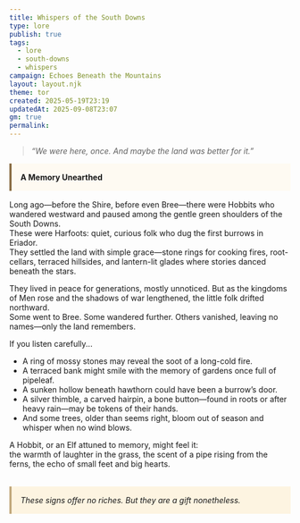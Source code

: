 ```yaml
---
title: Whispers of the South Downs
type: lore
publish: true
tags:
  - lore
  - south-downs
  - whispers
campaign: Echoes Beneath the Mountains
layout: layout.njk
theme: tor
created: 2025-05-19T23:19
updatedAt: 2025-09-08T23:07
gm: true
permalink:
---
```


> *“We were here, once. And maybe the land was better for it.”*

<div class="callout" style="background-color:#fefaf2; border-left: 4px solid #8b6f47; padding: 1rem; margin-bottom: 1rem;">
  <strong>A Memory Unearthed</strong>
</div>

Long ago—before the Shire, before even Bree—there were Hobbits who wandered westward and paused among the gentle green shoulders of the South Downs.  
These were Harfoots: quiet, curious folk who dug the first burrows in Eriador.  
They settled the land with simple grace—stone rings for cooking fires, root-cellars, terraced hillsides, and lantern-lit glades where stories danced beneath the stars.

They lived in peace for generations, mostly unnoticed. But as the kingdoms of Men rose and the shadows of war lengthened, the little folk drifted northward.  
Some went to Bree. Some wandered further. Others vanished, leaving no names—only the land remembers.

If you listen carefully...

- A ring of mossy stones may reveal the soot of a long-cold fire.  
- A terraced bank might smile with the memory of gardens once full of pipeleaf.  
- A sunken hollow beneath hawthorn could have been a burrow’s door.  
- A silver thimble, a carved hairpin, a bone button—found in roots or after heavy rain—may be tokens of their hands.  
- And some trees, older than seems right, bloom out of season and whisper when no wind blows.

A Hobbit, or an Elf attuned to memory, might feel it:  
the warmth of laughter in the grass, the scent of a pipe rising from the ferns, the echo of small feet and big hearts.

<div class="callout" style="background-color:#fdf4e1; border-left: 4px solid #c2a97e; padding: 1rem; margin-top: 2rem;">
  <em>These signs offer no riches. But they are a gift nonetheless.</em>
</div>
